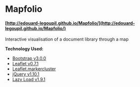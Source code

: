 Mapfolio
========

#### [http://edouard-legoupil.github.io/Mapfolio/](http://edouard-legoupil.github.io/Mapfolio/) ####

Interactive visualisation of a document library through a map 

**Technology Used:**
- [Bootstrap v3.0.0](http://getbootstrap.com/)
- [Leaflet v0.7.1](http://leafletjs.com/)
- [Leaflet.markercluster](http://github.com/Leaflet/Leaflet.markercluster)
- [jQuery v1.10.1](http://ajax.googleapis.com/ajax/libs/jquery/1.10.1/jquery.min.js)
- [Lazy Load v1.9.1](http://www.appelsiini.net/projects/lazyload)
